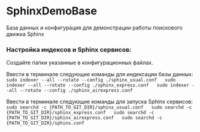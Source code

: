 # SphinxDemoBase

База данных и конфигурация для демонстрации работы поискового движка Sphinx

### Настройка индексов и Sphinx сервисов:

Создайте папки указанные в конфигурационных файлах.  

Ввести в терминале следующие команды для индексации базы данных:  
`sudo indexer --all --rotate --config ./sphinx_usual.conf  
sudo indexer --all --rotate --config ./sphinx_express.conf  
sudo indexer --all --rotate --config ./sphinx_airexpress.conf  `

Ввести в терминале следующие команды для запуска Sphinx сервисов:  
`sudo searchd -c {PATH_TO_GIT_DIR}/sphinx_usual.conf  
sudo searchd -c {PATH_TO_GIT_DIR}/sphinx_express.conf  
sudo searchd -c {PATH_TO_GIT_DIR}/sphinx_airexpress.conf  
sudo searchd -c {PATH_TO_GIT_DIR}/sphinx.conf  `
